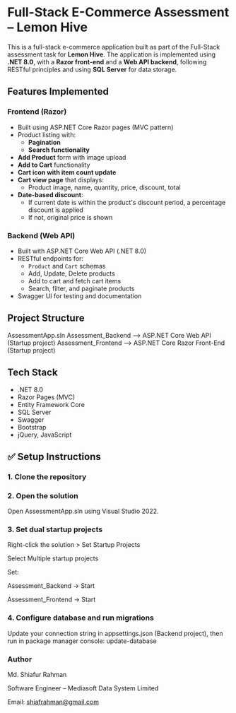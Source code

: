 # Full-Stack E-Commerce Assessment – Lemon Hive

This is a full-stack e-commerce application built as part of the Full-Stack assessment task for **Lemon Hive**. The application is implemented using **.NET 8.0**, with a **Razor front-end** and a **Web API backend**, following RESTful principles and using **SQL Server** for data storage.

## Features Implemented

### Frontend (Razor)
- Built using ASP.NET Core Razor pages (MVC pattern)
- Product listing with:
  - **Pagination**
  - **Search functionality**
- **Add Product** form with image upload
- **Add to Cart** functionality
- **Cart icon with item count update**
- **Cart view page** that displays:
  - Product image, name, quantity, price, discount, total
- **Date-based discount**:
  - If current date is within the product's discount period, a percentage discount is applied
  - If not, original price is shown
 
###  Backend (Web API)
- Built with ASP.NET Core Web API (.NET 8.0)
- RESTful endpoints for:
  - `Product` and `Cart` schemas
  - Add, Update, Delete products
  - Add to cart and fetch cart items
  - Search, filter, and paginate products
- Swagger UI for testing and documentation

## Project Structure
AssessmentApp.sln
Assessment_Backend --> ASP.NET Core Web API (Startup project)
Assessment_Frontend --> ASP.NET Core Razor Front-End (Startup project)

## Tech Stack

- .NET 8.0
- Razor Pages (MVC)
- Entity Framework Core
- SQL Server
- Swagger
- Bootstrap
- jQuery, JavaScript
  
## ✅ Setup Instructions
### 1. Clone the repository
### 2. Open the solution
Open AssessmentApp.sln using Visual Studio 2022.

### 3. Set dual startup projects
Right-click the solution > Set Startup Projects

Select Multiple startup projects

Set:

Assessment_Backend → Start

Assessment_Frontend → Start

### 4. Configure database and run migrations
Update your connection string in appsettings.json (Backend project), then run in package manager console: update-database

### Author
Md. Shiafur Rahman

Software Engineer – Mediasoft Data System Limited

Email: shiafrahman@gmail.com






